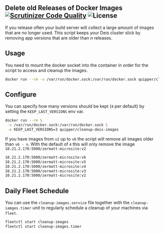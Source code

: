 ## Delete old Releases of Docker Images [![Scrutinizer Code Quality](https://scrutinizer-ci.com/g/dreipol/cleanup-deis-images/badges/quality-score.png?b=master)](https://scrutinizer-ci.com/g/dreipol/cleanup-deis-images/?branch=master) ![License](https://img.shields.io/badge/license-MIT%20License-blue.svg)

If you release often your build server will collect a large amount of images that are no longer used.
This script keeps your Deis cluster slick by removing app versions that are older than *n* releases.

## Usage

You need to mount the docker socket into the container in order for the script
to access and cleanup the images.

```bash
docker run --rm -v /var/run/docker.sock:/var/run/docker.sock quipper/cleanup-deis-images
```

## Configure

You can specify how many versions should be kept (`4` per default) by setting
the `KEEP_LAST_VERSIONS` env var.

```bash
docker run --rm \
 -v /var/run/docker.sock:/var/run/docker.sock \
 -e KEEP_LAST_VERSIONS=3 quipper/cleanup-deis-images
```

If you have images from `v2` up to `v6` the script will remove all images
older than `v6 - n`. With the default of `4` this will
only remove the image `10.21.2.170:5000/zermatt-microsite:v2`

```bash
10.21.2.170:5000/zermatt-microsite:v6
10.21.2.170:5000/zermatt-microsite:v5
10.21.2.170:5000/zermatt-microsite:v4
10.21.2.170:5000/zermatt-microsite:v3
10.21.2.170:5000/zermatt-microsite:v2
```

## Daily Fleet Schedule

You can use the `cleanup-images.service` file together with the `cleanup-iamges.timer` unit
to regularly schedule a cleanup of your machines via `fleet`.

```bash
fleetctl start cleanup-images
fleetctl start cleanup-images.timer
```
